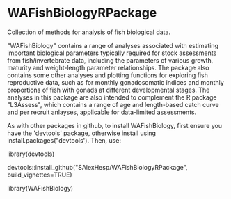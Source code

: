 # WAFishBiologyRPackage

Collection of methods for analysis of fish biological data.
 
"WAFishBiology" contains a range of analyses associated with estimating important biological parameters typically required for stock assessments from fish/invertebrate data, including the parameters of various growth, maturity and weight-length parameter relationships. The package also contains some other analyses and plotting functions for exploring fish reproductive data, such as for monthly gonadosomatic indices and monthly proportions of fish with gonads at different developmental stages. The analyses in this package are also intended to complement the R package "L3Assess", which contains a range of age and length-based catch curve and per recruit anlayses, applicable for data-limited assessments. 

As with other packages in github, to install WAFishBiology, first ensure you have the 'devtools' package, otherwise install using install.packages("devtools').
Then, use: 

library(devtools)

devtools::install_github("SAlexHesp/WAFishBiologyRPackage", build_vignettes=TRUE)

library(WAFishBiology)

